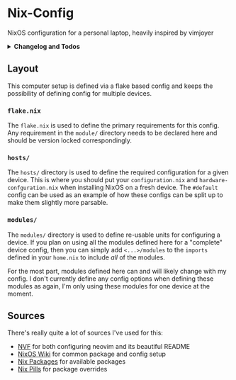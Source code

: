# Nix-Config

NixOS configuration for a personal laptop, heavily inspired by vimjoyer

<details>
<summary>
<b>Changelog and Todos</b>
</summary>

### `2025-02-09`

- [x] Move `~/.rustup/` directory
- [x] Add a `:bdelete` keybind to nvim
- [x] Document the `themes` module properly
- [ ] Find how to use npm global installs
- [x] Add nodejs support
- [x] Add sources to README
- [ ] Add reproduction guide

---

</details>

## Layout

This computer setup is defined via a flake based config and keeps the
possibility of defining config for multiple devices.

### `flake.nix`

The `flake.nix` is used to define the primary requirements for this config. Any
requirement in the `module/` directory needs to be declared here and should be
version locked correspondingly.

### `hosts/`

The `hosts/` directory is used to define the required configuration for a given
device. This is where you should put your `configuration.nix` and
`hardware-confguration.nix` when installing NixOS on a fresh device. The
`#default` config can be used as an example of how these configs can be split up
to make them slightly more parsable.

### `modules/`

The `modules/` directory is used to define re-usable units for configuring a
device. If you plan on using all the modules defined here for a "complete"
device config, then you can simply add `<...>/modules` to the `imports` defined
in your `home.nix` to include _all_ of the modules.

For the most part, modules defined here can and will likely change with my
config. I don't currently define any config options when defining these modules
as again, I'm only using these modules for one device at the moment.

## Sources

There's really quite a lot of sources I've used for this:

- [NVF](https://github.com/NotAShelf/nvf/tree/main) for both configuring neovim
  and its beautiful README
- [NixOS Wiki](https://nixos.wiki/wiki/Main_Page) for common package and config
  setup
- [Nix Packages](https://search.nixos.org/packages?type=packages&channel=unstable)
  for available packages
- [Nix Pills](https://nixos.org/guides/nix-pills/17-nixpkgs-overriding-packages.html)
  for package overrides
